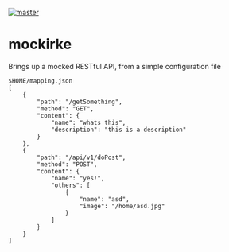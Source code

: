 [![master](https://github.com/eferraris/mockirke/actions/workflows/master.yml/badge.svg)](https://github.com/eferraris/mockirke/actions/workflows/master.yml)

# mockirke

Brings up a mocked RESTful API, from a simple configuration file

    $HOME/mapping.json
    [
        {
            "path": "/getSomething",
            "method": "GET",
            "content": {
                "name": "whats this",
                "description": "this is a description"
            }
        },
        {
            "path": "/api/v1/doPost",
            "method": "POST",
            "content": {
                "name": "yes!",
                "others": [
                    {
                        "name": "asd",
                        "image": "/home/asd.jpg"
                    }
                ]
            }
        }
    ]
    
